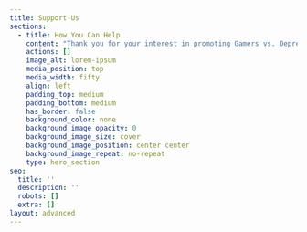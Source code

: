 ```yaml
---
title: Support-Us
sections:
  - title: How You Can Help
    content: "Thank you for your interest in promoting Gamers vs. Depression. Since we launched in Mid-February 2022, we have had a lot of interest from fellow gamers and streamers wanting to help. We cannot tell you enough how much we appreciate the support and wanted to create this page to offer guidance on some of the initial ideas we have suggested.\n\n> Our main aim for the next few months is to develop our course enhancing gamer’s mental health knowledge.\_\n\nAs a non-profit, we are led by leading researchers and mental health experts. This means our programmes are based on the available evidence and rigorously tested. The more people who complete the course and provide feedback, the better we can make it. As such, the number one thing you can do to support us is to promote and take the course.\_\n\nYou don’t need to have experienced mental health struggles yourself as the course is all about developing your knowledge. We hope you never need the information shared, but if you, a friend, or teammate ever have an issue, by taking our course, you will be in a far better place to help.\_\n\n**If you fell and were hurt, you’d hope someone near by might know first aid, right? This is the similar.\_**\n\nWe understand everyone is busy and has different levels of motivation. This is why we have created short (https://www.youtube.com/watch?v=bpC99qU7JwI) and long (https://gvd.gg/sign-up) versions of the course. The short course can be completed in an hour. The long course takes two hours but progress can be saved and modules split into various sittings. However, you like to learn, there is hopefully an approach that will work for you.\n\nYou can also support us in other ways. Adding the image below to your twitter header helps to raise awareness of the project. Adding ‘@gvdmentalhealth supporter’ to your bio also helps. Playing as our GvD branded car on Rocket League also helps us to raise awareness. Giving the project a shout out on your timeline or stream is another great way to help. Likewise, if you have an audience who might like to hear more about your story, we are interviewing gamers about how gaming affects their mental health. We also hope to create some merch in due course and love receiving videos and illustrations from you related to the course or project.\_\n\n![](images/1500x500.jpeg)\n\nIn summary, we really appreciate your help in getting our message out there. With over [three billion gamers worldwide](https://www.statista.com/statistics/293304/number-video-gamers/) and 5-8% of people suffering from clinical depression in their lifetime, our rough calculations suggest that there are likely somewhere between 162 and 259 million gamers out there who are clinically depressed and hundreds of millions more who could use support. In other words, every time you play a game of Rocket League, FIFA, or any other online multiplayer game, at least one person in every match is likely struggling with depression. By taking our course and being an ally to our project, you’ll know what to do and say if you ever experience depression yourself or a teammate reaches out for support.\_\n"
    actions: []
    image_alt: lorem-ipsum
    media_position: top
    media_width: fifty
    align: left
    padding_top: medium
    padding_bottom: medium
    has_border: false
    background_color: none
    background_image_opacity: 0
    background_image_size: cover
    background_image_position: center center
    background_image_repeat: no-repeat
    type: hero_section
seo:
  title: ''
  description: ''
  robots: []
  extra: []
layout: advanced
---
```

